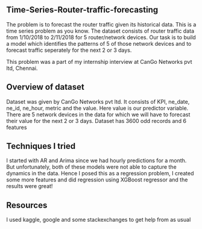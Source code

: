 ## Time-Series-Router-traffic-forecasting
The problem is to forecast the router traffic given its historical data. This is a time series problem as you know. The dataset consists of router traffic data from 1/10/2018 to 2/11/2018 for 5 router/network devices. Our task is to build a model which identifies the patterns of 5 of those network devices and to forecast traffic seperately for the next 2 or 3 days. 

This problem was a part of my internship interview at CanGo Networks pvt ltd, Chennai.

## Overview of dataset
Dataset was given by CanGo Networks pvt ltd. It consists of KPI, ne_date, ne_id, ne_hour, metric and the value. Here value is our predictor variable. There are 5 network devices in the data for which we will have to forecast their value for the next 2 or 3 days. Dataset has 3600 odd records and 6 features

## Techniques I tried
I started with AR and Arima since we had hourly predictions for a month. But unfortunately, both of these models were not able to capture the dynamics in the data. Hence I posed this as a regression problem, I created some more features and did regression using XGBoost regressor and the results were great!

## Resources
I used kaggle, google and some stackexchanges to get help from as usual
